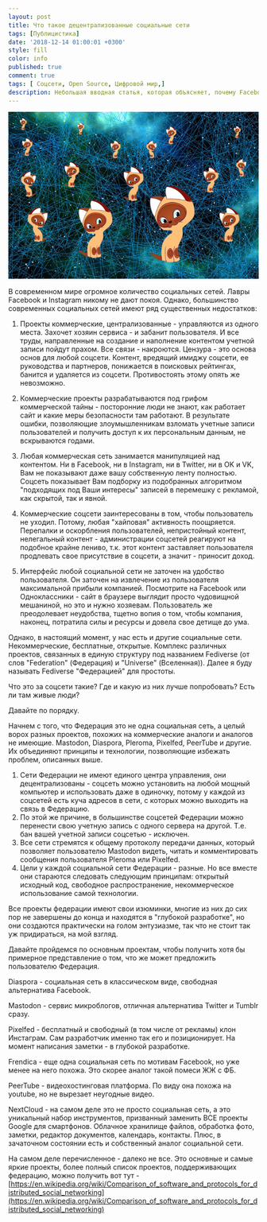 ```yaml
---
layout: post
title: Что такое децентрализованные социальные сети
tags: [Публицистика]
date: '2018-12-14 01:00:01 +0300'
style: fill
color: info
published: true
comment: true
tags: [ Соцсети, Open Source, Цифровой мир,]
description: Небольшая вводная статья, которая объясняет, почему Facebook и Instagram - это не все, что у нас есть.
---
```


![Котенок ГАФ]( /image/b/fediverse.jpg)

В современном мире огромное количество социальных сетей. Лавры Facebook и Instagram никому не дают покоя. Однако, большинство современных социальных сетей имеют ряд существенных недостатков:

1) Проекты коммерческие, централизованные - управляются из одного места. Захочет хозяин сервиса - и забанит пользователя. И все труды, направленные на создание и наполнение контентом учетной записи пойдут прахом. Все связи - накроются. Цензура - это основа основ для любой соцсети. Контент, вредящий имиджу соцсети, ее руководства и партнеров, понижается в поисковых рейтингах, банится и удаляется из соцсети. Противостоять этому опять же невозможно.

2) Коммерческие проекты разрабатываются под грифом коммерческой тайны - посторонние люди не знают, как работает сайт и какие меры безопасности там работают. В результате ошибки, позволяющие злоумышленникам взломать учетные записи пользователей и получить доступ к их персональным данным, не вскрываются годами. 

3) Любая коммерческая сеть занимается манипуляцией над контентом. Ни в Facebook, ни в Instagram, ни в Twitter, ни в OK и VK, Вам не показывают даже вашу собственную ленту полностью. Соцсеть показывает Вам подборку из подобранных алгоритмом "подходящих под Ваши интересы" записей в перемешку с рекламой, как скрытой, так и явной.

4) Коммерческие соцсети заинтересованы в том, чтобы пользователь не уходил. Потому, любая "хайповая" активность поощряется. Перепалки и оскорбления пользователей, непристойный контент, нелегальный контент - администрации соцсетей реагируют на подобное крайне лениво, т.к. этот контент заставляет пользователя продлевать свое присутствие в соцсети, а значит - приносит доход.

5) Интерфейс любой социальной сети не заточен на удобство пользователя. Он заточен на извлечение из пользователя максимальной прибыли компанией. Посмотрите на Facebook или Одноклассники - сайт в браузере выглядит просто чудовищной мешаниной, но это и нужно хозяевам. Пользователь же преодолевает неудобства, тщетно вопия о том, чтобы компания, наконец, потратила силы и ресурсы и довела свое детище до ума.

Однако, в настоящий момент, у нас есть и другие социальные сети. Некоммерческие, бесплатные, открытые. Комплекс различных проектов, связанных в единую структуру под названием Fediverse (от слов "Federation" (Федерация) и "Universe" (Вселенная)). Далее я буду называть Fediverse "Федерацией" для простоты.

Что это за соцсети такие? Где и какую из них лучше попробовать? Есть ли там живые люди?

Давайте по порядку. 

Начнем с того, что Федерация это не одна социальная сеть, а целый ворох разных проектов, похожих на коммерческие аналоги и аналогов не имеющие. Mastodon, Diaspora, Pleroma, Pixelfed, PeerTube и другие. Их объединяют принципы и технологии, позволяющие избежать проблем, описанных выше. 

1. Сети Федерации не имеют единого центра управления, они децентрализованы - соцсеть можно установить на любой мощный компьютер и использовать даже в одиночку, потому у каждой из соцсетей есть куча адресов в сети, с которых можно выходить на связь в Федерацию. 
2. По этой же причине, в большинстве соцсетей Федерации можно перенести свою учетную запись с одного сервера на другой. Т.е. бан вашей учетной записи соцсетью - исключен.
3. Все сети стремятся к общему протоколу передачи данных, который позволяет пользователю Mastodon видеть, читать и комментировать сообщения пользователя Pleroma или Pixelfed. 
4. Цели у каждой социальной сети Федерации - разные. Но все вместе они стараются следовать следующим принципам: открытый исходный код, свободное распространение, некоммерческое использование самой технологии.

Все проекты федерации имеют свои изюминки, многие из них до сих пор не завершены до конца и находятся в "глубокой разработке", но они создаются практически на голом энтузиазме, так что не стоит так уж придираться, на мой взгляд.

Давайте пройдемся по основным проектам, чтобы получить хотя бы примерное представление о том, что же может предложить пользователю Федерация.

Diaspora - социальная сеть в классическом виде, свободная альтернатива Facebook. 

Mastodon - сервис микроблогов, отличная альтернатива Twitter и Tumblr сразу.

Pixelfed - бесплатный и свободный (в том числе от рекламы) клон Инстаграм. Сам разработчик именно так его и позиционирует. На момент написания заметки - в глубокой разработке.

Frendica - еще одна социальная сеть по мотивам Facebook, но уже менее на него похожа. Это скорее аналог такой помеси ЖЖ с ФБ.

PeerTube - видеохостинговая платформа. По виду она похожа на youtube, но не вырезает неугодные видео.

NextCloud - на самом деле это не просто социальная сеть, а это уникальный набор инструментов, призванный заменить ВСЕ проекты Google для смартфонов. Облачное хранилище файлов, обработка фото, заметки, редактор документов, календарь, контакты. Плюс, в зачаточном состоянии есть и собственный аналог социальной сети.


На самом деле перечисленное - далеко не все. Это основные и самые яркие проекты, более полный список проектов, поддерживающих федерацию, можно получить вот тут - [https://en.wikipedia.org/wiki/Comparison_of_software_and_protocols_for_distributed_social_networking](https://en.wikipedia.org/wiki/Comparison_of_software_and_protocols_for_distributed_social_networking)


